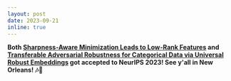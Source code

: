 ```yaml
---
layout: post
date: 2023-09-21
inline: true
---
```


**Both [Sharpness-Aware Minimization Leads to Low-Rank Features](https://arxiv.org/abs/2305.16292) and [Transferable Adversarial Robustness for Categorical Data via Universal Robust Embeddings](https://arxiv.org/abs/2306.04064) got accepted to NeurIPS 2023! See y'all in New Orleans! 🎶🎷**
